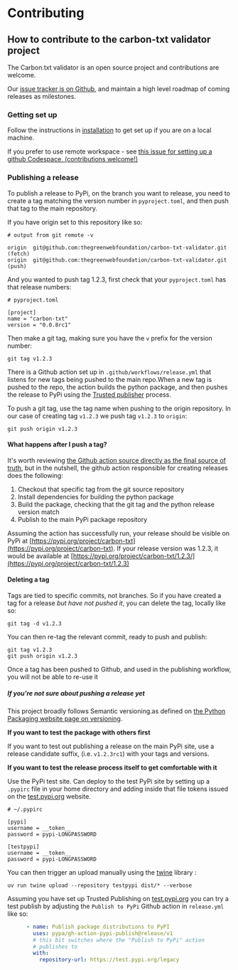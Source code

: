 # Contributing

## How to contribute to the carbon-txt validator project

The Carbon.txt validator is an open source project and contributions are welcome.

Our [issue tracker is on Github](https://github.com/thegreenwebfoundation/carbon-txt-validator/issues), and maintain a high level roadmap of coming releases as milestones.


### Getting set up

Follow the instructions in [installation](installation.md) to get set up if you are on a local machine.

If you prefer to use remote workspace - see [this issue for setting up a github Codespace, (contributions welcome!)](https://github.com/thegreenwebfoundation/carbon-txt-validator/issues/29)


### Publishing a release

To publish a release to PyPi, on the branch you want to release, you need to create a tag matching the version number in `pyproject.toml`, and then push that tag to the main repository.

If you have origin set to this repository like so:

```
# output from git remote -v

origin  git@github.com:thegreenwebfoundation/carbon-txt-validator.git (fetch)
origin  git@github.com:thegreenwebfoundation/carbon-txt-validator.git (push)
```

And you wanted to push tag 1.2.3, first check that your `pyproject.toml` has that release numbers:

```
# pyproject.toml

[project]
name = "carbon-txt"
version = "0.0.8rc1"
```

Then make a git tag, making sure you have the `v` prefix for the version number:

```
git tag v1.2.3
```

There is a Github action set up in `.github/workflows/release.yml` that listens for new tags being pushed to the main repo.When a new tag is pushed to the repo, the action builds the python package, and then pushes the release to PyPi using the [Trusted publisher](https://docs.pypi.org/trusted-publishers/) process.

To push a git tag, use the tag name when pushing to the origin repository. In our case of creating  tag `v1.2.3` we push tag `v1.2.3` to `origin`:

```
git push origin v1.2.3
```

#### What happens after I push a tag?

It's worth reviewing [the Github action source directly as the final source of truth](https://github.com/thegreenwebfoundation/carbon-txt-validator/blob/main/.github/workflows/release.yml), but in the nutshell, the github action responsible for creating releases does the following:

1. Checkout that specific tag from the git source repository
2. Install dependencies for building the python package
3. Build the package, checking that the git tag and the python release version match
4. Publish to the main PyPi package repository

Assuming the action has successfully run, your release should be visible on PyPi at [https://pypi.org/project/carbon-txt](https://pypi.org/project/carbon-txt). If your release version was 1.2.3, it would be available at [https://pypi.org/project/carbon-txt/1.2.3/](https://pypi.org/project/carbon-txt/1.2.3)


#### Deleting a tag

Tags are tied to specific commits, not branches. So if you have created a tag for a release _but have not pushed it_, you can delete the tag, locally like so:

```
git tag -d v1.2.3
```

You can then re-tag the relevant commit, ready to push and publish:

```
git tag v1.2.3
git push origin v1.2.3
```

Once a tag has been pushed to Github, and used in the publishing workflow, you will not be able to re-use it

##### If you're not sure about pushing a release yet

This project broadly follows Semantic versioning.as defined on [the Python Packaging website page on versioning](https://packaging.python.org/en/latest/discussions/versioning/).

**If you want to test the package with others first**

If you want to test out publishing a release on the main PyPi site, use a release candidate suffix, (i.e. `v1.2.3rc1`) with your tags and versions.

**If you want to test the release process itself to get comfortable with it**

Use the PyPi test site. Can deploy to the test PyPi site by setting up a `.pypirc` file in your home directory and adding inside that file tokens issued on the [test.pypi.org](https://test.pypi.org) website.

```
# ~/.pypirc

[pypi]
username = __token__
password = pypi-LONGPASSWORD

[testpypi]
username = __token__
password = pypi-LONGPASSWORD
```

You can then trigger an upload manually using the [twine](https://pypi.org/project/twine/) library :

```
uv run twine upload --repository testpypi dist/* --verbose
```

Assuming you have set up Trusted Publishing on [test.pypi.org](https://test.pypi.org) you can try a test publish by adjusting the `Publish to PyPi` Github action in `release.yml` like so:

```yaml
      - name: Publish package distributions to PyPI
        uses: pypa/gh-action-pypi-publish@release/v1
        # this bit switches where the "Publish to PyPi" action
        # publishes to
        with:
          repository-url: https://test.pypi.org/legacy
```
